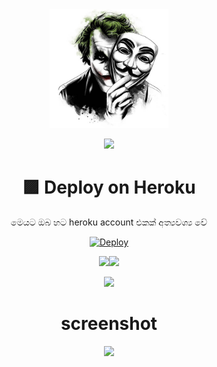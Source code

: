 <div align="center">
  <img src="https://github.com/Thisalx-x/telegram-song-download-bot/blob/main/icon.png" width="190">


  
               
<p align="center">
  <img src="https://readme-typing-svg.herokuapp.com/?lines=made+by+Thisal&font=Fira%20Code&center=true&width=380&height=50">
  



# 🟪 Deploy on Heroku

මෙයට ඔබ හට heroku account එකක් අත්‍යවශ්‍ය වේ




[![Deploy](https://www.herokucdn.com/deploy/button.svg)](https://heroku.com/deploy?template=https://github.com/Thisalx-x/telegram-song-download-bot)


<p align="center">
  <img src="https://readme-typing-svg.herokuapp.com/?lines=Youtube+SONG+Download&font=Fira%20Code&center=true&width=380&height=50"><img src="https://github.com/TheDudeThatCode/TheDudeThatCode/blob/master/Assets/Earth.gif" width="24px">

<p align="center">
  <img src="https://github.com/TheDudeThatCode/TheDudeThatCode/blob/master/Assets/Rocket.gif">
  

# screenshot
  
  
<img src="https://github.com/Thisalx-x/telegram-song-download-bot-sl/blob/main/icon(2).png">










